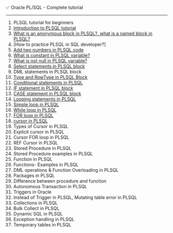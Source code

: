 
 
✅ Oracle PL/SQL - Complete tutorial 

*****************************************************************************
01. PLSQL tutorial for beginners
02. [Introduction to PLSQL tutorial](<../plsql/indroduction in PLSQL/SQL.txt>)
03. [What is an anonymous block in PLSQL?, what is a named block in PLSQL?](<../plsql/Anonymous block in plsql>)
04. [How to practice PLSQL in SQL developer?]
05. [Add two numbers in PLSQL code](<../plsql/01. Fundamental/add two number.sql>)
06. [What is constant in PLSQL variable?](<../plsql/01. Fundamental/constant.md>)
07. [What is not null in PLSQL variable?](<../plsql/01. Fundamental/not Null in plSql.md>) 
08. [Select statements in PLSQL block](<../plsql/Select statement/select statetment.md>)
09. DML statements in PLSQL block
10. [Type and RowType in PLSQL Block](<../plsql/Type and Rowtype/type and RowTpe.md>)
11. [Conditional statements in PLSQL](<../plsql/02. conditional/>)
12. [IF statement in PLSQL block](<../plsql/02. conditional/if.sql>)
13. [CASE statement in PLSQL block](<../plsql/02. conditional/Case_statement.sql>)
14. [Looping statements in PLSQL](<../plsql/02. conditional/>)
15. [Simple loop in PLSQL](<../plsql/02. conditional/loop.sql>)
16. [While loop in PLSQL](<../plsql/02. conditional/while_loop.sql>)
17. [FOR loop in PLSQL](<../plsql//02. conditional/for_loop.sql>)
18. [cursor in PLSQL](<../plsql/cursor/>)
19. Types of Cursor in PLSQL
20. Explicit cursor in PLSQL
21. Cursor FOR loop in PLSQL
22. REF Cursor in PLSQL
23. Stored Procedure in PLSQL
24. Stored Procedure examples in PLSQL
25. Function in PLSQL
26. Functions- Examples in PLSQL
27. DML operations & Function Overloading in PLSQL
28. Packages in PLSQL
29. Difference between procedure and function
30. Autonomous Transaction in PLSQL
31. Triggers in Oracle
32. Instead of Trigger  in PLSQL,  Mutating table error in PLSQL
33. Collections in PLSQL
34. Bulk Collect in PLSQL
35. Dynamic SQL in PLSQL
36. Exception handling in PLSQL
37. Temporary tables in PLSQL